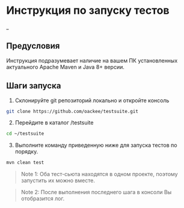 # Инструкция по запуску тестов
_
## Предусловия
Инструкция подразумевает наличие на вашем ПК установленных актуального Apache Maven и Java 8+ версии.

## Шаги запуска

1. Склонируйте git репозиторий локально и откройте консоль
```sh
git clone https://github.com/oackee/testsuite.git
```

2. Перейдите в каталог /testsuite

```sh
cd ~/testsuite
```

3. Выполните команду приведенную ниже для запуска тестов по порядку.


```sh
mvn clean test
```

> Note 1: Оба тест-сьюта находятся в одном проекте, поэтому запустить их можно вместе.

> Note 2: После выполнения последнего шага в консоли Вы отобразится лог.